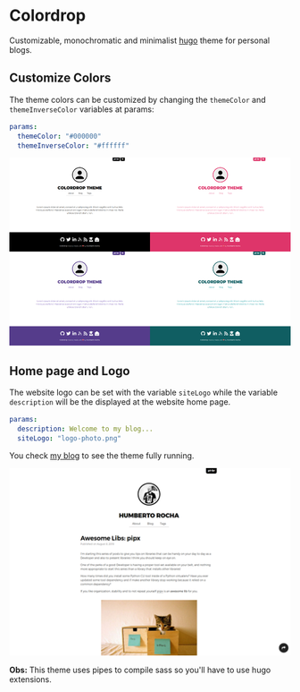 # Colordrop

Customizable, monochromatic and minimalist [hugo](https://gohugo.io/) theme for personal blogs.

## Customize Colors

The theme colors can be customized by changing the `themeColor` and `themeInverseColor` variables at params:

```yaml
params:
  themeColor: "#000000"
  themeInverseColor: "#ffffff"
```

![theme colors image](/images/tn.png)

## Home page and Logo

The website logo can be set with the variable `siteLogo` while the variable `description` will be the displayed at the website home page.

```yaml
params:
  description: Welcome to my blog...
  siteLogo: "logo-photo.png"
```

You check [my blog](https://humberto.io) to see the theme fully running.

![theme image](/images/screenshot.png)

**Obs:** This theme uses pipes to compile sass so you'll have to use hugo extensions.
